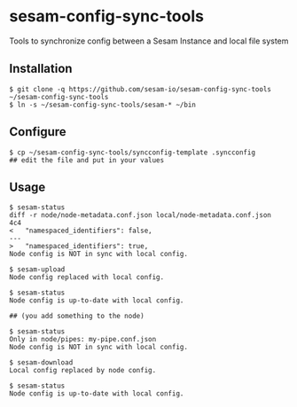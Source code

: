 # sesam-config-sync-tools
Tools to synchronize config between a Sesam Instance and local file system

## Installation

    $ git clone -q https://github.com/sesam-io/sesam-config-sync-tools ~/sesam-config-sync-tools
    $ ln -s ~/sesam-config-sync-tools/sesam-* ~/bin

## Configure

    $ cp ~/sesam-config-sync-tools/syncconfig-template .syncconfig
    ## edit the file and put in your values

## Usage

    $ sesam-status
    diff -r node/node-metadata.conf.json local/node-metadata.conf.json
    4c4
    <   "namespaced_identifiers": false,
    ---
    >   "namespaced_identifiers": true,
    Node config is NOT in sync with local config.

    $ sesam-upload 
    Node config replaced with local config.

    $ sesam-status
    Node config is up-to-date with local config.
    
    ## (you add something to the node)
    
    $ sesam-status
    Only in node/pipes: my-pipe.conf.json
    Node config is NOT in sync with local config.
    
    $ sesam-download
    Local config replaced by node config.
    
    $ sesam-status
    Node config is up-to-date with local config.
